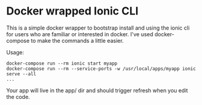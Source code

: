 # Docker wrapped Ionic CLI

This is a simple docker wrapper to bootstrap install and using the ionic cli for
users who are familiar or interested in docker. I've used docker-compose to make
the commands a little easier.

Usage:
```
docker-compose run --rm ionic start myapp
docker-compose run --rm --service-ports -w /usr/local/apps/myapp ionic serve --all
...
```

Your app will live in the app/ dir and should trigger refresh when you edit the code.
